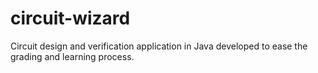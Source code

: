 # circuit-wizard
Circuit design and verification application in Java developed to ease the grading and learning process.
